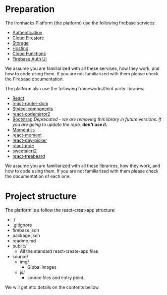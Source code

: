 
# Preparation

The Ironhacks Platform (the platform) use the following firebase services:

+ [Authentication](https://firebase.google.com/docs/auth)
+ [Cloud Firestore](https://firebase.google.com/docs/firestore)
+ [Storage](https://firebase.google.com/docs/storage)
+ [Hosting](https://firebase.google.com/docs/hosting)
+ [Cloud Functions](https://firebase.google.com/docs/functions)
+ [Firebase Auth UI](https://firebase.google.com/docs/auth/web/firebaseui)

We assume you are familiarized with all these services, how they work, and how to code using them. If you are not familiarized with them please check the Firebase documentation.

The platform also use the following frameworks/third party libraries:

+ [React](https://reactjs.org/docs/getting-started.html)
+ [react-router-dom](https://reacttraining.com/react-router/)
+ [Styled-components](https://www.styled-components.com/)
+ [react-codemirror2](https://github.com/scniro/react-codemirror2)
+ [Bootstrap](https://getbootstrap.com/) *Deprecated - we are removing this library in future versions. If you are going to update the repo, __don't use it.__*
+ [Moment-js](https://momentjs.com/)
+ [react-moment](https://github.com/headzoo/react-moment#readme)
+ [react-day-picker](https://react-day-picker.js.org/)
+ [react-mde](https://github.com/andrerpena/react-mde#readme)
+ [sweetalert2](https://sweetalert2.github.io/)
+ [react-treebeard](https://github.com/storybookjs/react-treebeard)

We assume you are familiarized with all these librarires, how they work, and how to code using them. If you are not familiarized with them please check the documentation of each one.

# Project structure

The platform is a follow the react-creat-app structure:

- ./
- .gitignore
- firebase.json
- package.json
- readme.md
- public/
  - All the standard react-create-app files
- source/
  - img/
    - Global images
  - js/
    - source files and entry point.

We will get into details on the contents bellow.
